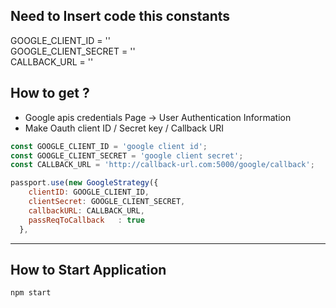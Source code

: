 

## Need to Insert code this constants  

GOOGLE_CLIENT_ID = ''  
GOOGLE_CLIENT_SECRET = ''  
CALLBACK_URL = ''  

## How to get ?  

- Google apis credentials Page ->  User Authentication Information  
- Make Oauth client ID / Secret key / Callback URI



```javascript
const GOOGLE_CLIENT_ID = 'google client id';
const GOOGLE_CLIENT_SECRET = 'google client secret';
const CALLBACK_URL = 'http://callback-url.com:5000/google/callback';

passport.use(new GoogleStrategy({
    clientID: GOOGLE_CLIENT_ID,
    clientSecret: GOOGLE_CLIENT_SECRET,
    callbackURL: CALLBACK_URL,
    passReqToCallback   : true
  },
```

---

## How to Start Application  
```
npm start
```

